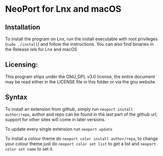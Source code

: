 # NeoPort for Lnx and macOS

## Installation
To install the program on Lnx, run the install executable with root privileges (`sudo ./install`) and follow the instructions.
You can also find binaries in the Release isle for Lnx and macOS

## Licensing:
This program ships under the GNU_GPL v3.0 license, the entire document may be read either in the LICENSE file in this folder or via the gnu website.

## Syntax
To install an extension from github, simply run `neoport install author/repo`, author and repo can be found in the last part of the github url, support for other sites will come in later versions.

To update every single extension run `neoport update`

To install a colour theme do `neoport color install author/repo`, to change your colour theme just do `neoport color set list` to get a list and `neoport color set name` to set it.
